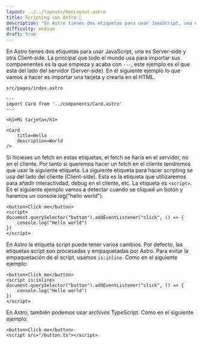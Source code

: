 ```yaml
---
layout: ../../layouts/DocLayout.astro
title: Scripting con Astro 🚀
description: "En Astro tienes dos etiquetas para usar JavaScript, una es Server-side y otra Client-side. La principal que todo el mundo usa para importar sus compoenentes es la que empieza y acaba con `---`, este ejemplo es el que esta del lado del servidor (Server-side). En el siguiente ejemplo lo que vamos a hacer es importar una tarjeta y crearla en el HTML."
difficulty: medium
draft: true
---
```

En Astro tienes dos etiquetas para usar JavaScript, una es Server-side y otra Client-side. La principal que todo el mundo usa para importar sus compoenentes es la que empieza y acaba con `---`, este ejemplo es el que esta del lado del servidor (Server-side). En el siguiente ejemplo lo que vamos a hacer es importar una tarjeta y crearla en el HTML.

`src/pages/index.astro`
```astro
---
import Card from '../components/Card.astro'
---

<h1>Mi tarjeta</h1>

<Card
    title=Hello
    description=World
/>
```

Si hicieses un fetch en estas etiquetas, el fetch se haría en el servidor, no en el cliente. Por tanto si queremos hacer un fetch en el cliente tendremos que usar la siguiente etiqueta.
La siguiente etiqueta para hacer scripting se usa del lado del cliente (Client-side). Esta es la etiqueta que utilizaremos para añadir interactivdad, debug en el cliente, etc.
La etiqueta es `<script>`. En el siguiente ejemplo vamos a detectar cuando se cliqueé un botón y haremos un console.log("hello world").

```astro
<button>Click me</button>
<script>
document.querySelector("button").addEventListener("click", () => {
    console.log("Hello world")
})
</script> 
```
En Astro la etiqueta script puede tener varios cambios. Por defecto, las etiquetas script son procesadas y empaquetadas por Astro. Para evitar la empaquetación de el script, usamos `is:inline`. Como en el siguiente ejemplo:

```astro
<button>Click me</button>
<script is:inline>
document.querySelector("button").addEventListener("click", () => {
    console.log("Hello world")
})
</script> 
``` 

En Astro, también podemos usar archivos TypeScript. Como en el siguiente ejemplo:
```tsx
<button>Click me</button>
<script src="/button.ts"></script>
``` 